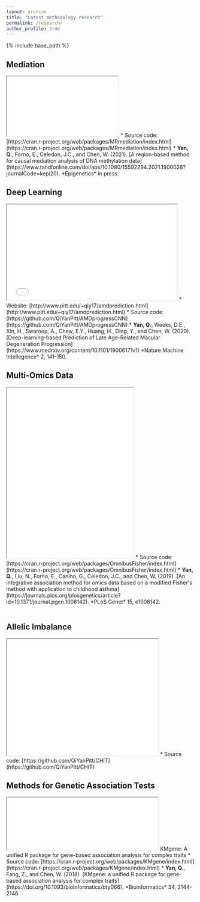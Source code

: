 ```yaml
---
layout: archive
title: "Latest methodology research"
permalink: /research/
author_profile: true
---
```


{% include base_path %}

Mediation
-
<iframe src="/files/Mediation.pdf#toolbar=0" width="59%" height="160px"></iframe>
* Source code: [https://cran.r-project.org/web/packages/MRmediation/index.html](https://cran.r-project.org/web/packages/MRmediation/index.html)
* <b>Yan, Q.</b>, Forno, E., Celedon, J.C., and Chen, W. (2021). [A region-based method for causal mediation analysis of DNA methylation data](https://www.tandfonline.com/doi/abs/10.1080/15592294.2021.1900026?journalCode=kepi20). *Epigenetics* in press.

Deep Learning
-
<iframe src="/images/Fig1.pdf#toolbar=0" width="90%" height="256px"></iframe>
* Website: [http://www.pitt.edu/~qiy17/amdprediction.html](http://www.pitt.edu/~qiy17/amdprediction.html)
* Source code: [https://github.com/QiYanPitt/AMDprogressCNN](https://github.com/QiYanPitt/AMDprogressCNN)
* <b>Yan, Q.</b>, Weeks, D.E., Xin, H., Swaroop, A., Chew, E.Y., Huang, H., Ding, Y., and Chen, W. (2020). [Deep-learning-based Prediction of Late Age-Related Macular Degeneration Progression](https://www.medrxiv.org/content/10.1101/19006171v1) *Nature Machine Intellegence* 2, 141-150.

Multi-Omics Data
-
<iframe src="/files/Omnibus.pdf#toolbar=0" width="67%" height="455px"></iframe>
* Source code: [https://cran.r-project.org/web/packages/OmnibusFisher/index.html](https://cran.r-project.org/web/packages/OmnibusFisher/index.html)
* <b>Yan, Q.</b>, Liu, N., Forno, E., Canino, G., Celedon, J.C., and Chen, W. (2019). [An integrative association method for omics data based on a modified Fisher's method with application to childhood asthma](https://journals.plos.org/plosgenetics/article?id=10.1371/journal.pgen.1008142). *PLoS Genet* 15, e1008142.
<br>
<br>

Allelic Imbalance
-
<iframe src="/files/AI.pdf#toolbar=0" width="80%" height="310px"></iframe>
* Source code: [https://github.com/QiYanPitt/CHIT](https://github.com/QiYanPitt/CHIT)

Methods for Genetic Association Tests
-
<iframe src="/images/KMgene.pdf#toolbar=0" width="80%" height="140px"></iframe>
KMgene: A unified R package for gene-based association analysis for complex traits
* Source code: [https://cran.r-project.org/web/packages/KMgene/index.html](https://cran.r-project.org/web/packages/KMgene/index.html)
* <b>Yan, Q.</b>, Fang, Z., and Chen, W. (2018). [KMgene: a unified R package for gene-based association analysis for complex traits](https://doi.org/10.1093/bioinformatics/bty066). *Bioinformatics* 34, 2144-2146.
